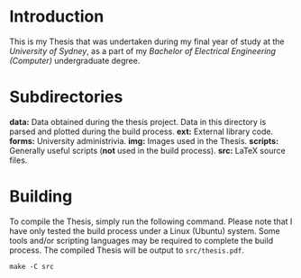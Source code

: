 # Introduction
This is my Thesis that was undertaken during my final year of study at the
*University of Sydney*, as a part of my *Bachelor of Electrical Engineering
(Computer)* undergraduate degree.

# Subdirectories
**data:** Data obtained during the thesis project. Data in this directory is
parsed and plotted during the build process.
**ext:** External library code.
**forms:** University administrivia.
**img:** Images used in the Thesis.
**scripts:** Generally useful scripts (**not** used in the build process).
**src:** LaTeX source files.

# Building
To compile the Thesis, simply run the following command. Please note that I have
only tested the build process under a Linux (Ubuntu) system. Some tools and/or
scripting languages may be required to complete the build process. The compiled
Thesis will be output to `src/thesis.pdf`.

```shell
make -C src
```
